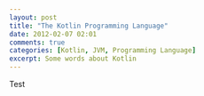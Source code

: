 ```yaml
---
layout: post
title: "The Kotlin Programming Language"
date: 2012-02-07 02:01
comments: true
categories: [Kotlin, JVM, Programming Language]
excerpt: Some words about Kotlin
---
```


Test
